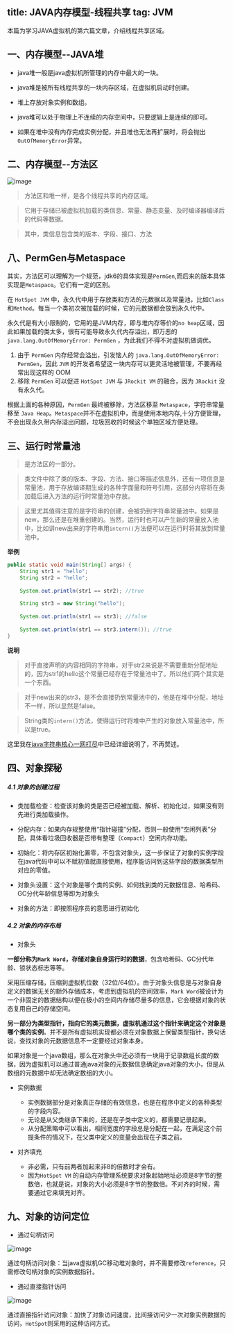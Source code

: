 title: JAVA内存模型-线程共享
tag: JVM
---
本篇为学习JAVA虚拟机的第六篇文章，介绍线程共享区域。
<!-- more -->

## 一、内存模型--JAVA堆

- java堆一般是java虚拟机所管理的内存中最大的一块。

- java堆是被所有线程共享的一块内存区域，在虚拟机启动时创建。

- 堆上存放对象实例和数组。

- java堆可以处于物理上不连续的内存空间中，只要逻辑上是连续的即可。

- 如果在堆中没有内存完成实例分配，并且堆也无法再扩展时，将会抛出`OutOfMemoryError`异常。

## 二、内存模型--方法区

![image](http://bloghello.oursnail.cn/jvm5-4.png)

> 方法区和堆一样，是各个线程共享的内存区域。

> 它用于存储已被虚拟机加载的类信息、常量、静态变量、及时编译器编译后的代码等数据。

> 其中，类信息包含类的版本、字段、接口、方法

## 八、PermGen与Metaspace

其实，方法区可以理解为一个规范，jdk6的具体实现是`PermGen`,而后来的版本具体实现是`Metaspace`。它们有一定的区别。

在 `HotSpot JVM` 中，永久代中用于存放类和方法的元数据以及常量池，比如`Class`和`Method`。每当一个类初次被加载的时候，它的元数据都会放到永久代中。

永久代是有大小限制的，它用的是JVM内存，即与堆内存等价的`no heap`区域，因此如果加载的类太多，很有可能导致永久代内存溢出，即万恶的 `java.lang.OutOfMemoryError: PermGen` ，为此我们不得不对虚拟机做调优。

1. 由于 `PermGen` 内存经常会溢出，引发恼人的 `java.lang.OutOfMemoryError: PermGen`，因此 `JVM` 的开发者希望这一块内存可以更灵活地被管理，不要再经常出现这样的 OOM
2. 移除 `PermGen` 可以促进 `HotSpot JVM` 与 `JRockit VM` 的融合，因为 `JRockit` 没有永久代。

根据上面的各种原因，`PermGen` 最终被移除，方法区移至 `Metaspace`，字符串常量移至 `Java Heap`。`Metaspace`并不在虚拟机中，而是使用本地内存,十分方便管理，不会出现永久带内存溢出问题，垃圾回收的时候这个单独区域方便处理。



## 三、运行时常量池

> 是方法区的一部分。

> 类文件中除了类的版本、字段、方法、接口等描述信息外，还有一项信息是常量池，用于存放编译期生成的各种字面量和符号引用，这部分内容将在类加载后进入方法的运行时常量池中存放。

> 这里尤其值得注意的是字符串的创建，会被扔到字符串常量池中。如果是new，那么还是在堆重创建的。当然，运行时也可以产生新的常量放入池中，比如讲new出来的字符串用`intern()`方法便可以在运行时将其放到常量池中。

**举例**

```java
public static void main(String[] args) {
	String str1 = "hello";
	String str2 = "hello";
	
	System.out.println(str1 == str2); //true
	
	String str3 = new String("hello");
	
	System.out.println(str1 == str3); //false
	
	System.out.println(str1 == str3.intern()); //true	
}
```

**说明**
> 对于直接声明的内容相同的字符串，对于str2来说是不需要重新分配地址的，因为str1的hello这个常量已经存在于常量池中了。所以他们两个其实是一个东西。

> 对于new出来的str3，是不会直接扔到常量池中的，他是在堆中分配，地址不一样，所以显然是false。

> String类的`intern()`方法，使得运行时将堆中产生的对象放入常量池中，所以是true。

这里我在[java字符串核心一网打尽](http://fossi.oursnail.cn/2019/01/23/java-basic/java%E5%AD%97%E7%AC%A6%E4%B8%B2%E6%A0%B8%E5%BF%83%E4%B8%80%E7%BD%91%E6%89%93%E5%B0%BD/)中已经详细说明了，不再赘述。

## 四、对象探秘

##### 4.1 对象的创建过程

- 类加载检查：检查该对象的类是否已经被加载、解析、初始化过，如果没有则先进行类加载操作。

- 分配内存：如果内存规整使用“指针碰撞”分配，否则一般使用“空闲列表”分配，具体看垃圾回收器是否带有整理（`Compact`）空闲内存功能。

- 初始化：将内存区初始化置零，不包含对象头，这一步保证了对象的实例字段在java代码中可以不赋初值就直接使用，程序能访问到这些字段的数据类型所对应的零值。

- 对象头设置：这个对象是哪个类的实例、如何找到类的元数据信息、哈希码、GC分代年龄信息等即为对象头

- 对象的方法：即按照程序员的意愿进行初始化

##### 4.2 对象的内存布局

- 对象头

**一部分称为`Mark Word`，存储对象自身运行时的数据**，包含哈希码、GC分代年龄、锁状态标志等等。

采用压缩存储，压缩到虚拟机位数（32位/64位）。由于对象头信息是与对象自身定义的数据无关的额外存储成本，考虑到虚拟机的空间效率，`Mark Word`被设计为一个非固定的数据结构以便在极小的空间内存储尽量多的信息，它会根据对象的状态复用自己的存储空间。

**另一部分为类型指针，指向它的类元数据，虚拟机通过这个指针来确定这个对象是哪个类的实例**。并不是所有虚拟机实现都必须在对象数据上保留类型指针，换句话说，查找对象的元数据信息不一定要经过对象本身。

如果对象是一个java数组，那么在对象头中还必须有一块用于记录数组长度的数据，因为虚拟机可以通过普通java对象的元数据信息确定java对象的大小，但是从数组的元数据中却无法确定数组的大小。

- 实例数据  
    - 实例数据部分是对象真正存储的有效信息，也是在程序中定义的各种类型的字段内容。
    - 无论是从父类继承下来的，还是在子类中定义的，都需要记录起来。
    - 从分配策略中可以看出，相同宽度的字段总是分配在一起，在满足这个前提条件的情况下，在父类中定义的变量会出现在子类之前。

- 对齐填充
    - 非必需，只有前两者加起来非8的倍数时才会有。
    - 因为`HotSpot VM` 的自动内存管理系统要求对象起始地址必须是8字节的整数倍，也就是说，对象的大小必须是8字节的整数倍。不对齐的时候，需要通过它来填充对齐。

## 九、对象的访问定位

- 通过句柄访问

![image](http://bloghello.oursnail.cn/jvm5-5.png)

通过句柄访问对象：当java虚拟机GC移动堆对象时，并不需要修改`reference`，只需修改句柄对象的实例数据指针。

- 通过直接指针访问

![image](http://bloghello.oursnail.cn/jvm5-6.png)

通过直接指针访问对象：加快了对象访问速度，比间接访问少一次对象实例数据的访问，`HotSpot`则采用的这种访问方式。